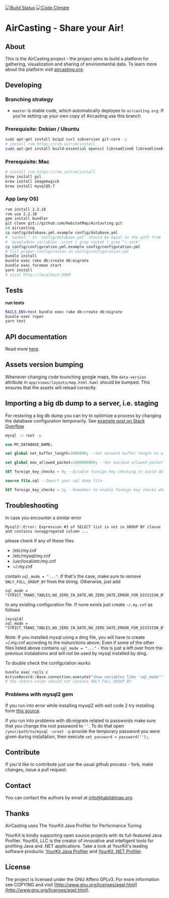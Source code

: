 [![Build Status](https://travis-ci.org/HabitatMap/AirCasting.svg?branch=master)](https://travis-ci.org/HabitatMap/AirCasting)
[![Code Climate](https://codeclimate.com/github/HabitatMap/AirCasting/badges/gpa.svg)](https://codeclimate.com/github/HabitatMap/AirCasting)

# AirCasting - Share your Air!

## About

This is the AirCasting project - the project aims to build a platform for gathering, visualization and sharing of environmental data. To learn more about the platform visit [aircasting.org](http://aircasting.org).

## Developing

### Branching strategy

- `master` is stable code, which automatically deployes to `aircasting.org`. If you're setting up your own copy of Aircasting use this branch.

### Prerequisite: Debian / Ubuntu

```bash
sudo apt-get install bzip2 curl subversion git-core -y
# install rvm https://rvm.io/rvm/install
sudo apt-get install build-essential openssl libreadline6 libreadline6-dev curl git-core zlib1g zlib1g-dev libssl-dev libyaml-dev libsqlite3-dev sqlite3 libxml2-dev libxslt-dev autoconf libc6-dev ncurses-dev automake libtool bison subversion pkg-config imagemagick mysql-server libmysqlclient-dev redis-server libgsl0-dev nodejs -y
```

### Prerequisite: Mac

```bash
# install rvm https://rvm.io/rvm/install
brew install gsl
brew install imagemagick
brew install mysql@5.7
```

### App (any OS)

```bash
rvm install 2.2.10
rvm use 2.2.10
gem install bundler
git clone git://github.com/HabitatMap/AirCasting.git
cd aircasting
cp config/database.yml.example config/database.yml
# `socket:` in `config/database.yml` should be equal to the path from
# `mysqladmin variables -uroot | grep socket | grep "\.sock"`
cp config/configuration.yml.example config/configuration.yml
# fill proper configuration in config/configuration.yml
bundle install
bundle exec rake db:create db:migrate
bundle exec foreman start
yarn install
# visit http://localhost:3000
```

## Tests

**run tests**

```bash
RAILS_ENV=test bundle exec rake db:create db:migrate
bundle exec rspec
yarn test
```

## API documentation

Read more [here](doc/api.md).

## Assets version bumping

Whenever changing code tounching google maps, the `data-version` attribute in `app/views/layouts/map.html.haml` should
be bumped. This ensures that the assets will reload correctly.

## Importing a big db dump to a server, i.e. staging

For restoring a big db dump you can try to opitimize a process by changing the database configuration temporarily.
See [example post on Stack Overflow](https://stackoverflow.com/questions/13717277/how-can-i-import-a-large-14-gb-mysql-dump-file-into-a-new-mysql-database)

```bash
mysql -u root -p
```

```sql
use MY_DATABASE_NAME;

set global net_buffer_length=1000000; --Set network buffer length to a large byte number

set global max_allowed_packet=1000000000; --Set maximum allowed packet size to a large byte number

SET foreign_key_checks = 0; --Disable foreign key checking to avoid delays,errors and unwanted behaviour

source file.sql --Import your sql dump file

SET foreign_key_checks = 1; --Remember to enable foreign key checks when procedure is complete!
```

## Troubleshooting

In case you encounter a similar error

```
Mysql2::Error: Expression #3 of SELECT list is not in GROUP BY clause and contains nonaggregated column ...
```

please check if any of these files

- /etc/my.cnf
- /etc/mysql/my.cnf
- /usr/local/etc/my.cnf
- ~/.my.cnf

contain `sql_mode = "..."`. If that's the case, make sure to remove `ONLY_FULL_GROUP_BY` from the string. Otherwise, just add

```
sql_mode = "STRICT_TRANS_TABLES,NO_ZERO_IN_DATE,NO_ZERO_DATE,ERROR_FOR_DIVISION_BY_ZERO,NO_AUTO_CREATE_USER,NO_ENGINE_SUBSTITUTION"
```

to any existing configuration file. If none exists just create `~/.my.cnf` as follows

```
[mysqld]
sql_mode = "STRICT_TRANS_TABLES,NO_ZERO_IN_DATE,NO_ZERO_DATE,ERROR_FOR_DIVISION_BY_ZERO,NO_AUTO_CREATE_USER,NO_ENGINE_SUBSTITUTION"
```
Note: If you installed mysql using a dmg file, you will have to create ~/.my.cnf according to the insturctions above, Even if some of the other files listed above contains `sql_mode = "..."` - this is just a left over from the previous instalations and will not be used by mysql installed by dmg.

To double check the configuration works

```bash
bundle exec rails c
ActiveRecord::Base.connection.execute("show variables like 'sql_mode'").to_a
# the return value should not contain ONLY_FULL_GROUP_BY
```

### Problems with mysql2 gem
If you run into error while installing mysql2 with exit code 2 try installing form [this source](https://dev.mysql.com/downloads/mysql/5.7.html#downloads).

If you run into problems with db:migrate related to passwords make sure that you change the root password to `''`. To do that open `/your/path/to/mysql -uroot -p` provide the temporary password you were given during installation, then execute `set password = password('');`.


## Contribute

If you'd like to contribute just use the usual github process - fork, make changes, issue a pull request.

## Contact

You can contact the authors by email at [info@habitatmap.org](mailto:info@habitatmap.org).

## Thanks
AirCasting uses The YourKit Java Profiler for Performance Tuning

YourKit is kindly supporting open source projects with its full-featured Java Profiler. YourKit, LLC is the creator of innovative and intelligent tools for profiling Java and .NET applications. Take a look at YourKit's leading software products: [YourKit Java Profiler](http://www.yourkit.com/java/profiler/index.jsp) and [YourKit .NET Profiler](http://www.yourkit.com/.net/profiler/index.jsp).

## License

The project is licensed under the GNU Affero GPLv3. For more information see COPYING and visit [http://www.gnu.org/licenses/agpl.html](http://www.gnu.org/licenses/agpl.html).
